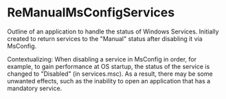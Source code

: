 # ReManualMsConfigServices
Outline of an application to handle the status of Windows Services. Initially created to return services to the "Manual" status after disabling it via MsConfig.

Contextualizing: When disabling a service in MsConfig in order, for example, to gain performance at OS startup, the status of the service is changed to "Disabled" (in services.msc). As a result, there may be some unwanted effects, such as the inability to open an application that has a mandatory service.
